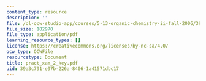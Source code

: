 ```yaml
---
content_type: resource
description: ''
file: /ol-ocw-studio-app/courses/5-13-organic-chemistry-ii-fall-2006/39a3c791e97b226a84061a41571dbc17_pract_xam_2_key.pdf
file_size: 182970
file_type: application/pdf
learning_resource_types: []
license: https://creativecommons.org/licenses/by-nc-sa/4.0/
ocw_type: OCWFile
resourcetype: Document
title: pract_xam_2_key.pdf
uid: 39a3c791-e97b-226a-8406-1a41571dbc17
---
```

